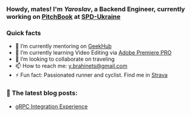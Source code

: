 ### Howdy, mates! I'm _Yaroslav_, a Backend Engineer, currently working on [PitchBook](https://pitchbook.com) at [SPD-Ukraine](https://spd-ukraine.com) 

### Quick facts
- 🌱 I’m currently mentoring on [GeekHub](https://geekhub.ck.ua)
- 🌱 I’m currently learning Video Editing via [Adobe Premiere PRO](https://www.adobe.com/en/products/premiere.html)
- 👯 I’m looking to collaborate on traveling
- 📫 How to reach me: y.brahinets@gmail.com
- ⚡ Fun fact: Passionated runner and cyclist. Find me in [Strava](https://www.strava.com/athletes/ybrahinets)
  
### 📙 The latest blog posts:
- [gRPC Integration Experience](https://tproger.ru/articles/grpc-integration-experience/)

